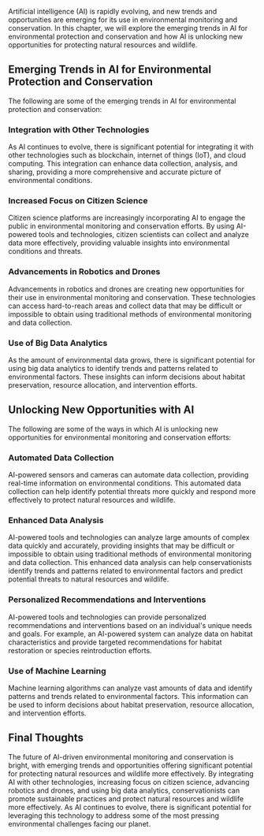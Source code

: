 
Artificial intelligence (AI) is rapidly evolving, and new trends and opportunities are emerging for its use in environmental monitoring and conservation. In this chapter, we will explore the emerging trends in AI for environmental protection and conservation and how AI is unlocking new opportunities for protecting natural resources and wildlife.

Emerging Trends in AI for Environmental Protection and Conservation
-------------------------------------------------------------------

The following are some of the emerging trends in AI for environmental protection and conservation:

### Integration with Other Technologies

As AI continues to evolve, there is significant potential for integrating it with other technologies such as blockchain, internet of things (IoT), and cloud computing. This integration can enhance data collection, analysis, and sharing, providing a more comprehensive and accurate picture of environmental conditions.

### Increased Focus on Citizen Science

Citizen science platforms are increasingly incorporating AI to engage the public in environmental monitoring and conservation efforts. By using AI-powered tools and technologies, citizen scientists can collect and analyze data more effectively, providing valuable insights into environmental conditions and threats.

### Advancements in Robotics and Drones

Advancements in robotics and drones are creating new opportunities for their use in environmental monitoring and conservation. These technologies can access hard-to-reach areas and collect data that may be difficult or impossible to obtain using traditional methods of environmental monitoring and data collection.

### Use of Big Data Analytics

As the amount of environmental data grows, there is significant potential for using big data analytics to identify trends and patterns related to environmental factors. These insights can inform decisions about habitat preservation, resource allocation, and intervention efforts.

Unlocking New Opportunities with AI
-----------------------------------

The following are some of the ways in which AI is unlocking new opportunities for environmental monitoring and conservation efforts:

### Automated Data Collection

AI-powered sensors and cameras can automate data collection, providing real-time information on environmental conditions. This automated data collection can help identify potential threats more quickly and respond more effectively to protect natural resources and wildlife.

### Enhanced Data Analysis

AI-powered tools and technologies can analyze large amounts of complex data quickly and accurately, providing insights that may be difficult or impossible to obtain using traditional methods of environmental monitoring and data collection. This enhanced data analysis can help conservationists identify trends and patterns related to environmental factors and predict potential threats to natural resources and wildlife.

### Personalized Recommendations and Interventions

AI-powered tools and technologies can provide personalized recommendations and interventions based on an individual's unique needs and goals. For example, an AI-powered system can analyze data on habitat characteristics and provide targeted recommendations for habitat restoration or species reintroduction efforts.

### Use of Machine Learning

Machine learning algorithms can analyze vast amounts of data and identify patterns and trends related to environmental factors. This information can be used to inform decisions about habitat preservation, resource allocation, and intervention efforts.

Final Thoughts
--------------

The future of AI-driven environmental monitoring and conservation is bright, with emerging trends and opportunities offering significant potential for protecting natural resources and wildlife more effectively. By integrating AI with other technologies, increasing focus on citizen science, advancing robotics and drones, and using big data analytics, conservationists can promote sustainable practices and protect natural resources and wildlife more effectively. As AI continues to evolve, there is significant potential for leveraging this technology to address some of the most pressing environmental challenges facing our planet.
